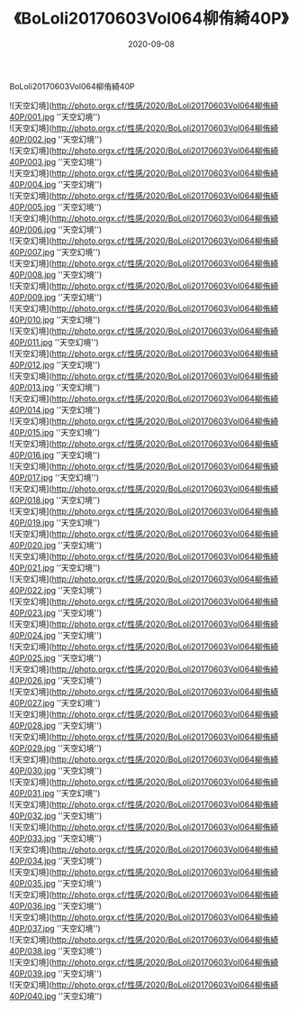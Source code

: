 ﻿---
layout: post
title:  《BoLoli20170603Vol064柳侑綺40P》
date:   2020-09-08
img: http://photo.orgx.cf/性感/2020/BoLoli20170603Vol064柳侑綺40P/000.jpg
categories: [美女, 性感, 泳衣]
---

BoLoli20170603Vol064柳侑綺40P



![天空幻境](http://photo.orgx.cf/性感/2020/BoLoli20170603Vol064柳侑綺40P/001.jpg ''天空幻境'') <br>
![天空幻境](http://photo.orgx.cf/性感/2020/BoLoli20170603Vol064柳侑綺40P/002.jpg ''天空幻境'') <br>
![天空幻境](http://photo.orgx.cf/性感/2020/BoLoli20170603Vol064柳侑綺40P/003.jpg ''天空幻境'') <br>
![天空幻境](http://photo.orgx.cf/性感/2020/BoLoli20170603Vol064柳侑綺40P/004.jpg ''天空幻境'') <br>
![天空幻境](http://photo.orgx.cf/性感/2020/BoLoli20170603Vol064柳侑綺40P/005.jpg ''天空幻境'') <br>
![天空幻境](http://photo.orgx.cf/性感/2020/BoLoli20170603Vol064柳侑綺40P/006.jpg ''天空幻境'') <br>
![天空幻境](http://photo.orgx.cf/性感/2020/BoLoli20170603Vol064柳侑綺40P/007.jpg ''天空幻境'') <br>
![天空幻境](http://photo.orgx.cf/性感/2020/BoLoli20170603Vol064柳侑綺40P/008.jpg ''天空幻境'') <br>
![天空幻境](http://photo.orgx.cf/性感/2020/BoLoli20170603Vol064柳侑綺40P/009.jpg ''天空幻境'') <br>
![天空幻境](http://photo.orgx.cf/性感/2020/BoLoli20170603Vol064柳侑綺40P/010.jpg ''天空幻境'') <br>
![天空幻境](http://photo.orgx.cf/性感/2020/BoLoli20170603Vol064柳侑綺40P/011.jpg ''天空幻境'') <br>
![天空幻境](http://photo.orgx.cf/性感/2020/BoLoli20170603Vol064柳侑綺40P/012.jpg ''天空幻境'') <br>
![天空幻境](http://photo.orgx.cf/性感/2020/BoLoli20170603Vol064柳侑綺40P/013.jpg ''天空幻境'') <br>
![天空幻境](http://photo.orgx.cf/性感/2020/BoLoli20170603Vol064柳侑綺40P/014.jpg ''天空幻境'') <br>
![天空幻境](http://photo.orgx.cf/性感/2020/BoLoli20170603Vol064柳侑綺40P/015.jpg ''天空幻境'') <br>
![天空幻境](http://photo.orgx.cf/性感/2020/BoLoli20170603Vol064柳侑綺40P/016.jpg ''天空幻境'') <br>
![天空幻境](http://photo.orgx.cf/性感/2020/BoLoli20170603Vol064柳侑綺40P/017.jpg ''天空幻境'') <br>
![天空幻境](http://photo.orgx.cf/性感/2020/BoLoli20170603Vol064柳侑綺40P/018.jpg ''天空幻境'') <br>
![天空幻境](http://photo.orgx.cf/性感/2020/BoLoli20170603Vol064柳侑綺40P/019.jpg ''天空幻境'') <br>
![天空幻境](http://photo.orgx.cf/性感/2020/BoLoli20170603Vol064柳侑綺40P/020.jpg ''天空幻境'') <br>
![天空幻境](http://photo.orgx.cf/性感/2020/BoLoli20170603Vol064柳侑綺40P/021.jpg ''天空幻境'') <br>
![天空幻境](http://photo.orgx.cf/性感/2020/BoLoli20170603Vol064柳侑綺40P/022.jpg ''天空幻境'') <br>
![天空幻境](http://photo.orgx.cf/性感/2020/BoLoli20170603Vol064柳侑綺40P/023.jpg ''天空幻境'') <br>
![天空幻境](http://photo.orgx.cf/性感/2020/BoLoli20170603Vol064柳侑綺40P/024.jpg ''天空幻境'') <br>
![天空幻境](http://photo.orgx.cf/性感/2020/BoLoli20170603Vol064柳侑綺40P/025.jpg ''天空幻境'') <br>
![天空幻境](http://photo.orgx.cf/性感/2020/BoLoli20170603Vol064柳侑綺40P/026.jpg ''天空幻境'') <br>
![天空幻境](http://photo.orgx.cf/性感/2020/BoLoli20170603Vol064柳侑綺40P/027.jpg ''天空幻境'') <br>
![天空幻境](http://photo.orgx.cf/性感/2020/BoLoli20170603Vol064柳侑綺40P/028.jpg ''天空幻境'') <br>
![天空幻境](http://photo.orgx.cf/性感/2020/BoLoli20170603Vol064柳侑綺40P/029.jpg ''天空幻境'') <br>
![天空幻境](http://photo.orgx.cf/性感/2020/BoLoli20170603Vol064柳侑綺40P/030.jpg ''天空幻境'') <br>
![天空幻境](http://photo.orgx.cf/性感/2020/BoLoli20170603Vol064柳侑綺40P/031.jpg ''天空幻境'') <br>
![天空幻境](http://photo.orgx.cf/性感/2020/BoLoli20170603Vol064柳侑綺40P/032.jpg ''天空幻境'') <br>
![天空幻境](http://photo.orgx.cf/性感/2020/BoLoli20170603Vol064柳侑綺40P/033.jpg ''天空幻境'') <br>
![天空幻境](http://photo.orgx.cf/性感/2020/BoLoli20170603Vol064柳侑綺40P/034.jpg ''天空幻境'') <br>
![天空幻境](http://photo.orgx.cf/性感/2020/BoLoli20170603Vol064柳侑綺40P/035.jpg ''天空幻境'') <br>
![天空幻境](http://photo.orgx.cf/性感/2020/BoLoli20170603Vol064柳侑綺40P/036.jpg ''天空幻境'') <br>
![天空幻境](http://photo.orgx.cf/性感/2020/BoLoli20170603Vol064柳侑綺40P/037.jpg ''天空幻境'') <br>
![天空幻境](http://photo.orgx.cf/性感/2020/BoLoli20170603Vol064柳侑綺40P/038.jpg ''天空幻境'') <br>
![天空幻境](http://photo.orgx.cf/性感/2020/BoLoli20170603Vol064柳侑綺40P/039.jpg ''天空幻境'') <br>
![天空幻境](http://photo.orgx.cf/性感/2020/BoLoli20170603Vol064柳侑綺40P/040.jpg ''天空幻境'') <br>